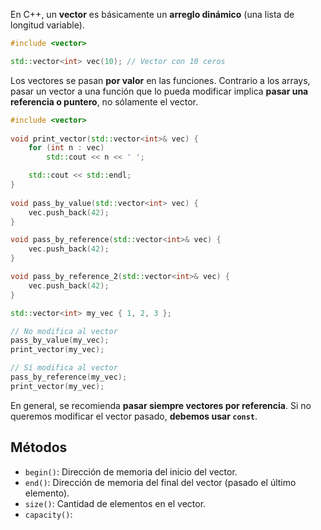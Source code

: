 En C++, un **vector** es básicamente un **arreglo dinámico** (una lista de longitud variable).

```cpp
#include <vector>

std::vector<int> vec(10); // Vector con 10 ceros
```

Los vectores se pasan **por valor** en las funciones. Contrario a los arrays, pasar un vector a una función que lo pueda modificar implica **pasar una referencia o puntero**, no sólamente el vector.

```cpp
#include <vector>
				  
void print_vector(std::vector<int>& vec) {
	for (int n : vec)
		std::cout << n << ' ';

	std::cout << std::endl;
}
				   
void pass_by_value(std::vector<int> vec) {
	vec.push_back(42);
}

void pass_by_reference(std::vector<int>& vec) {
	vec.push_back(42);
}

void pass_by_reference_2(std::vector<int>& vec) {
	vec.push_back(42);
}

std::vector<int> my_vec { 1, 2, 3 };

// No modifica al vector
pass_by_value(my_vec);
print_vector(my_vec);

// Sí modifica al vector
pass_by_reference(my_vec);
print_vector(my_vec);
```

En general, se recomienda **pasar siempre vectores por referencia**. Si no queremos modificar el vector pasado, **debemos usar `const`**.

## Métodos

- `begin()`: Dirección de memoria del inicio del vector.
- `end()`: Dirección de memoria del final del vector (pasado el último elemento).
- `size()`: Cantidad de elementos en el vector.
- `capacity()`: